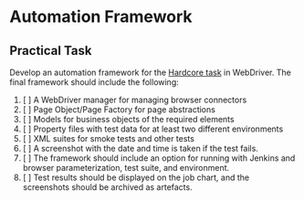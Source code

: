 # Automation Framework

## Practical Task
Develop an automation framework for the [Hardcore task](selenium-task-4) in WebDriver.
The final framework should include the following:

1. [ ] A WebDriver manager for managing browser connectors
2. [ ] Page Object/Page Factory for page abstractions
3. [ ] Models for business objects of the required elements
4. [ ] Property files with test data for at least two different environments
5. [ ] XML suites for smoke tests and other tests
6. [ ] A screenshot with the date and time is taken if the test fails.
7. [ ] The framework should include an option for running with Jenkins and browser parameterization, test suite, and environment.
8. [ ] Test results should be displayed on the job chart, and the screenshots should be archived as artefacts.

